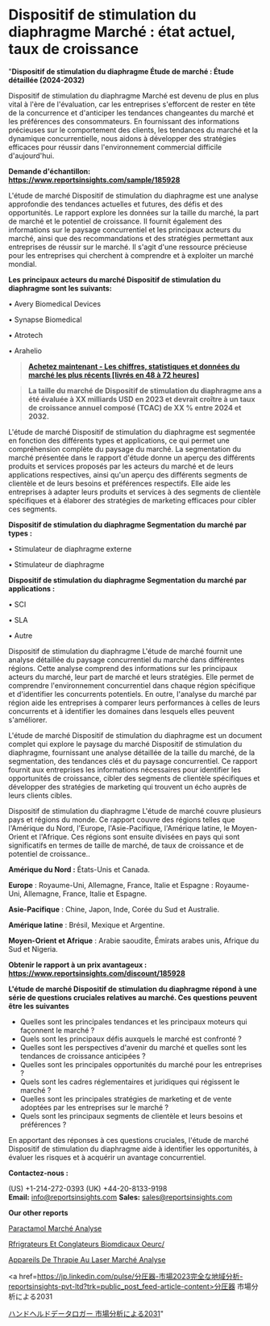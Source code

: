 # Dispositif de stimulation du diaphragme Marché : état actuel, taux de croissance

"<strong>Dispositif de stimulation du diaphragme Étude de marché : Étude détaillée (2024-2032)</strong>

Dispositif de stimulation du diaphragme Marché est devenu de plus en plus vital à l'ère de l'évaluation, car les entreprises s'efforcent de rester en tête de la concurrence et d'anticiper les tendances changeantes du marché et les préférences des consommateurs. En fournissant des informations précieuses sur le comportement des clients, les tendances du marché et la dynamique concurrentielle, nous aidons à développer des stratégies efficaces pour réussir dans l'environnement commercial difficile d'aujourd'hui.

<strong>Demande d'échantillon: <a href=https://www.reportsinsights.com/sample/185928>https://www.reportsinsights.com/sample/185928</a></strong>

L'étude de marché Dispositif de stimulation du diaphragme est une analyse approfondie des tendances actuelles et futures, des défis et des opportunités. Le rapport explore les données sur la taille du marché, la part de marché et le potentiel de croissance. Il fournit également des informations sur le paysage concurrentiel et les principaux acteurs du marché, ainsi que des recommandations et des stratégies permettant aux entreprises de réussir sur le marché. Il s'agit d'une ressource précieuse pour les entreprises qui cherchent à comprendre et à exploiter un marché mondial.

<strong>Les principaux acteurs du marché Dispositif de stimulation du diaphragme sont les suivants:</strong>

• Avery Biomedical Devices

• Synapse Biomedical

• Atrotech

• Arahelio
<blockquote><a href=https://www.reportsinsights.com/buynow/185928><span style=text-decoration: underline;><strong>Achetez maintenant - Les chiffres, statistiques et données du marché les plus récents [livrés en 48 à 72 heures]</strong></span></a></blockquote>
<blockquote><span style=text-decoration: underline;><strong>La taille du marché de Dispositif de stimulation du diaphragme ans a été évaluée à XX milliards USD en 2023 et devrait croître à un taux de croissance annuel composé (TCAC) de XX % entre 2024 et 2032.</strong></span></blockquote>
L'étude de marché Dispositif de stimulation du diaphragme est segmentée en fonction des différents types et applications, ce qui permet une compréhension complète du paysage du marché. La segmentation du marché présentée dans le rapport d'étude donne un aperçu des différents produits et services proposés par les acteurs du marché et de leurs applications respectives, ainsi qu'un aperçu des différents segments de clientèle et de leurs besoins et préférences respectifs. Elle aide les entreprises à adapter leurs produits et services à des segments de clientèle spécifiques et à élaborer des stratégies de marketing efficaces pour cibler ces segments.

<strong>Dispositif de stimulation du diaphragme Segmentation du marché par types :</strong>

• Stimulateur de diaphragme externe

• Stimulateur de diaphragme

<strong>Dispositif de stimulation du diaphragme Segmentation du marché par applications :</strong>

• SCI

• SLA

• Autre

Dispositif de stimulation du diaphragme L'étude de marché fournit une analyse détaillée du paysage concurrentiel du marché dans différentes régions. Cette analyse comprend des informations sur les principaux acteurs du marché, leur part de marché et leurs stratégies. Elle permet de comprendre l'environnement concurrentiel dans chaque région spécifique et d'identifier les concurrents potentiels. En outre, l'analyse du marché par région aide les entreprises à comparer leurs performances à celles de leurs concurrents et à identifier les domaines dans lesquels elles peuvent s'améliorer.

L'étude de marché Dispositif de stimulation du diaphragme est un document complet qui explore le paysage du marché Dispositif de stimulation du diaphragme, fournissant une analyse détaillée de la taille du marché, de la segmentation, des tendances clés et du paysage concurrentiel. Ce rapport fournit aux entreprises les informations nécessaires pour identifier les opportunités de croissance, cibler des segments de clientèle spécifiques et développer des stratégies de marketing qui trouvent un écho auprès de leurs clients cibles.

Dispositif de stimulation du diaphragme L'étude de marché couvre plusieurs pays et régions du monde. Ce rapport couvre des régions telles que l'Amérique du Nord, l'Europe, l'Asie-Pacifique, l'Amérique latine, le Moyen-Orient et l'Afrique. Ces régions sont ensuite divisées en pays qui sont significatifs en termes de taille de marché, de taux de croissance et de potentiel de croissance..

<strong>Amérique du Nord :</strong> États-Unis et Canada.

<strong>Europe</strong> : Royaume-Uni, Allemagne, France, Italie et Espagne : Royaume-Uni, Allemagne, France, Italie et Espagne.

<strong>Asie-Pacifique</strong> : Chine, Japon, Inde, Corée du Sud et Australie.

<strong>Amérique latine</strong> : Brésil, Mexique et Argentine.

<strong>Moyen-Orient et Afrique</strong> : Arabie saoudite, Émirats arabes unis, Afrique du Sud et Nigeria.

<strong>Obtenir le rapport à un prix avantageux : <a href=https://www.reportsinsights.com/discount/185928>https://www.reportsinsights.com/discount/185928</a></strong>

<strong>L'étude de marché Dispositif de stimulation du diaphragme répond à une série de questions cruciales relatives au marché. Ces questions peuvent être les suivantes</strong>
<ul>
  <li>Quelles sont les principales tendances et les principaux moteurs qui façonnent le marché ?</li>
  <li>Quels sont les principaux défis auxquels le marché est confronté ?</li>
  <li>Quelles sont les perspectives d'avenir du marché et quelles sont les tendances de croissance anticipées ?</li>
  <li>Quelles sont les principales opportunités du marché pour les entreprises ?</li>
  <li>Quels sont les cadres réglementaires et juridiques qui régissent le marché ?</li>
  <li>Quelles sont les principales stratégies de marketing et de vente adoptées par les entreprises sur le marché ?</li>
  <li>Quels sont les principaux segments de clientèle et leurs besoins et préférences ?</li>
</ul>
En apportant des réponses à ces questions cruciales, l'étude de marché Dispositif de stimulation du diaphragme aide à identifier les opportunités, à évaluer les risques et à acquérir un avantage concurrentiel.

<strong>Contactez-nous :</strong>

(US) +1-214-272-0393
(UK) +44-20-8133-9198
<strong>Email:</strong> <a>info@reportsinsights.com</a>
<strong>Sales:</strong> <a>sales@reportsinsights.com</a>

<strong>Our other reports</strong>

<a href=https://www.linkedin.com/pulse/parac%C3%A9tamol-march%C3%A9-rapport-sc%C3%A9nario-concurrentiel-7obvf/>Paractamol Marché Analyse</a>

<a href=https://www.linkedin.com/pulse/r%C3%A9frig%C3%A9rateurs-et-cong%C3%A9lateurs-biom%C3%A9dicaux-oeurc/>Rfrigrateurs Et Conglateurs Biomdicaux Oeurc/</a>

<a href=https://www.linkedin.com/pulse/appareils-de-th%C3%A9rapie-au-laser-march%C3%A9-moteurs-19gff/>Appareils De Thrapie Au Laser Marché Analyse</a>

<a href=https://jp.linkedin.com/pulse/分圧器-市場2023完全な地域分析-reportsinsights-pvt-ltd?trk=public_post_feed-article-content>分圧器 市場分析による2031</a>

<a href=https://www.linkedin.com/pulse/ハンドヘルドデータロガー-市場2028年までのcagrの予測-consumer-trends-chronicle-360/>ハンドヘルドデータロガー 市場分析による2031</a>"
